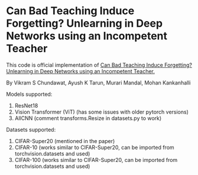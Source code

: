 # Can Bad Teaching Induce Forgetting? Unlearning in Deep Networks using an Incompetent Teacher

This code is official implementation of [Can Bad Teaching Induce Forgetting? Unlearning in Deep Networks using an Incompetent Teacher.](https://arxiv.org/abs/2205.08096)

By Vikram S Chundawat, Ayush K Tarun, Murari Mandal, Mohan Kankanhalli 

Models supported:
1. ResNet18
2. Vision Transformer (ViT) (has some issues with older pytorch versions)
3. AllCNN (comment transforms.Resize in datasets.py to work)

Datasets supported:
1. CIFAR-Super20 (mentioned in the paper)
2. CIFAR-10 (works similar to CIFAR-Super20, can be imported from torchvision.datasets and used)
3. CIFAR-100 (works similar to CIFAR-Super20, can be imported from torchvision.datasets and used)